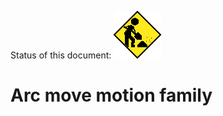 Status of this document:
![](../../_assets/under-construction-flashing-barracade-animation.gif)

# Arc move motion family

